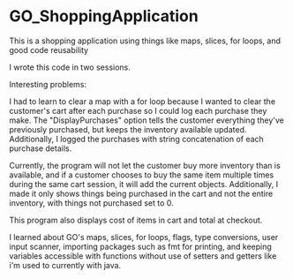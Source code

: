 # GO_ShoppingApplication
This is a shopping application using things like maps, slices, for loops, and good code reusability

I wrote this code in two sessions. 

Interesting problems:

I had to learn to clear a map with a for loop because I wanted to clear the customer's cart after each purchase so I could log each purchase they make. The "DisplayPurchases" option tells the customer everything they've previously purchased, but keeps the inventory available updated. Additionally, I logged the purchases with string concatenation of each purchase details. 

Currently, the program will not let the customer buy more inventory than is available, and if a customer chooses to buy the same item multiple times during the same cart session, it will add the current objects. Additionally, I made it only shows things being purchased in the cart and not the entire inventory, with things not purchased set to 0. 

This program also displays cost of items in cart and total at checkout. 

I learned about GO's maps, slices, for loops, flags, type conversions, user input scanner, importing packages such as fmt for printing, and keeping variables accessible with functions without use of setters and getters like i'm used to currently with java.

